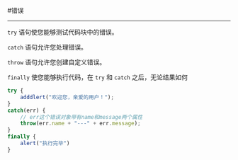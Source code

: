 #错误

---

`try` 语句使您能够测试代码块中的错误。

`catch` 语句允许您处理错误。

`throw` 语句允许您创建自定义错误。

`finally` 使您能够执行代码，在 `try` 和 `catch` 之后，无论结果如何

```javascript
try {
    adddlert("欢迎您，亲爱的用户！");
}
catch(err) {
    // err这个错误对象带有name和message两个属性
    throw(err.name + "---" + err.message);
}
finally {
    alert("执行完毕")
}
```